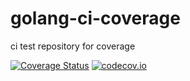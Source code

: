 # golang-ci-coverage
ci test repository for coverage

[![Coverage Status](https://coveralls.io/repos/suma/ci-coverage-golang/badge.svg?branch=master&service=github)](https://coveralls.io/github/suma/ci-coverage-golang?branch=master)
[![codecov.io](https://codecov.io/github/suma/ci-coverage-golang/coverage.svg?branch=master)](https://codecov.io/github/suma/ci-coverage-golang?branch=master)
